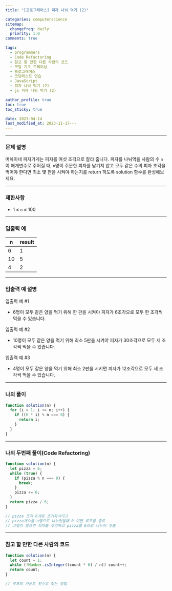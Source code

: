 ```yaml
---
title: "[프로그래머스] 피자 나눠 먹기 (2)"

categories: computerscience
sitemap:
  changefreq: daily
  priority: 1.0
comments: true

tags:
  - programmers
  - Code Refactoring
  - 참고 할 만한 다른 사람의 코드
  - 코딩 기초 트레이닝
  - 프로그래머스
  - 코딩테스트 연습
  - JavaScript
  - 피자 나눠 먹기 (2)
  - js 피자 나눠 먹기 (2)

author_profile: true
toc: true
toc_sticky: true

date: 2023-04-14
last_modified_at: 2023-11-17---
---
```


---

### 문제 설명

머쓱이네 피자가게는 피자를 여섯 조각으로 잘라 줍니다. 피자를 나눠먹을 사람의 수 `n`이 매개변수로 주어질 때, `n`명이 주문한 피자를 남기지 않고 모두 같은 수의 피자 조각을 먹어야 한다면 최소 몇 판을 시켜야 하는지를 return 하도록 solution 함수를 완성해보세요.

---

### 제한사항

- 1 ≤ `n` ≤ 100

---

### 입출력 예

| n   | result |
| --- | ------ |
| 6   | 1      |
| 10  | 5      |
| 4   | 2      |

---

### 입출력 예 설명

입출력 예 #1

- 6명이 모두 같은 양을 먹기 위해 한 판을 시켜야 피자가 6조각으로 모두 한 조각씩 먹을 수 있습니다.

입출력 예 #2

- 10명이 모두 같은 양을 먹기 위해 최소 5판을 시켜야 피자가 30조각으로 모두 세 조각씩 먹을 수 있습니다.

입출력 예 #3

- 4명이 모두 같은 양을 먹기 위해 최소 2판을 시키면 피자가 12조각으로 모두 세 조각씩 먹을 수 있습니다.

---

### 나의 풀이

```jsx
function solution(n) {
  for (i = 1; i <= n; i++) {
    if ((6 * i) % n === 0) {
      return i;
    }
  }
}
```

---

### 나의 두번째 풀이(Code Refactoring)

```jsx
function solution(n) {
  let pizza = 6;
  while (true) {
    if (pizza % n === 0) {
      break;
    }
    pizza += 6;
  }
  return pizza / 6;
}

// pizza 조각 6개로 초기화시키고
// pizza개수를 n명으로 나누었을때 0 이면 루프를 종료
// 그렇지 않으면 피자를 추가하고 pizza를 6으로 나누어 추출
```

---

### 참고 할 만한 다른 사람의 코드

```jsx
function solution(n) {
  let count = 1;
  while (!Number.isInteger((count * 6) / n)) count++;
  return count;
}

// 루프의 카운트 횟수로 찾는 방법
```
